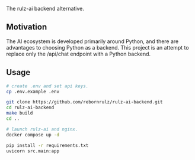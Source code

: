 The rulz-ai backend alternative.

## Motivation

The AI ecosystem is developed primarily around Python, and there are advantages to choosing Python as a backend.
This project is an attempt to replace only the /api/chat endpoint with a Python backend.

## Usage

```bash
# create .env and set api keys.
cp .env.example .env
```

```bash
git clone https://github.com/rebornrulz/rulz-ai-backend.git
cd rulz-ai-backend
make build
cd ..

# launch rulz-ai and nginx.
docker compose up -d
```

```bash
pip install -r requirements.txt
uvicorn src.main:app
```


